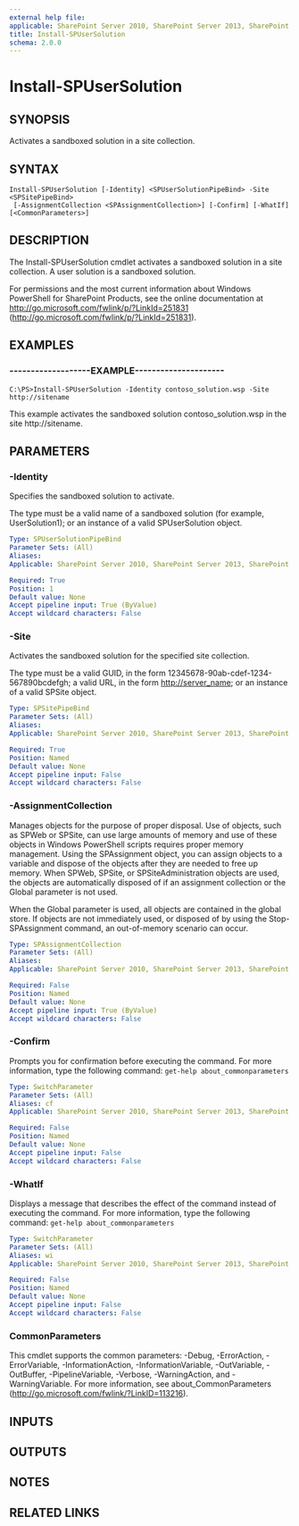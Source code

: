 ```yaml
---
external help file: 
applicable: SharePoint Server 2010, SharePoint Server 2013, SharePoint Server 2016
title: Install-SPUserSolution
schema: 2.0.0
---
```


# Install-SPUserSolution

## SYNOPSIS

Activates a sandboxed solution in a site collection.



## SYNTAX

```
Install-SPUserSolution [-Identity] <SPUserSolutionPipeBind> -Site <SPSitePipeBind>
 [-AssignmentCollection <SPAssignmentCollection>] [-Confirm] [-WhatIf] [<CommonParameters>]
```

## DESCRIPTION
The Install-SPUserSolution cmdlet activates a sandboxed solution in a site collection.
A user solution is a sandboxed solution.

For permissions and the most current information about Windows PowerShell for SharePoint Products, see the online documentation at http://go.microsoft.com/fwlink/p/?LinkId=251831 (http://go.microsoft.com/fwlink/p/?LinkId=251831).

## EXAMPLES

### -------------------EXAMPLE--------------------- 
```
C:\PS>Install-SPUserSolution -Identity contoso_solution.wsp -Site http://sitename
```

This example activates the sandboxed solution contoso_solution.wsp in the site http://sitename.

## PARAMETERS

### -Identity
Specifies the sandboxed solution to activate.

The type must be a valid name of a sandboxed solution (for example, UserSolution1); or an instance of a valid SPUserSolution object.

```yaml
Type: SPUserSolutionPipeBind
Parameter Sets: (All)
Aliases: 
Applicable: SharePoint Server 2010, SharePoint Server 2013, SharePoint Server 2016

Required: True
Position: 1
Default value: None
Accept pipeline input: True (ByValue)
Accept wildcard characters: False
```

### -Site
Activates the sandboxed solution for the specified site collection.

The type must be a valid GUID, in the form 12345678-90ab-cdef-1234-567890bcdefgh; a valid URL, in the form <http://server_name>; or an instance of a valid SPSite object.

```yaml
Type: SPSitePipeBind
Parameter Sets: (All)
Aliases: 
Applicable: SharePoint Server 2010, SharePoint Server 2013, SharePoint Server 2016

Required: True
Position: Named
Default value: None
Accept pipeline input: False
Accept wildcard characters: False
```

### -AssignmentCollection
Manages objects for the purpose of proper disposal.
Use of objects, such as SPWeb or SPSite, can use large amounts of memory and use of these objects in Windows PowerShell scripts requires proper memory management.
Using the SPAssignment object, you can assign objects to a variable and dispose of the objects after they are needed to free up memory.
When SPWeb, SPSite, or SPSiteAdministration objects are used, the objects are automatically disposed of if an assignment collection or the Global parameter is not used.

When the Global parameter is used, all objects are contained in the global store.
If objects are not immediately used, or disposed of by using the Stop-SPAssignment command, an out-of-memory scenario can occur.

```yaml
Type: SPAssignmentCollection
Parameter Sets: (All)
Aliases: 
Applicable: SharePoint Server 2010, SharePoint Server 2013, SharePoint Server 2016

Required: False
Position: Named
Default value: None
Accept pipeline input: True (ByValue)
Accept wildcard characters: False
```

### -Confirm
Prompts you for confirmation before executing the command.
For more information, type the following command: `get-help about_commonparameters`

```yaml
Type: SwitchParameter
Parameter Sets: (All)
Aliases: cf
Applicable: SharePoint Server 2010, SharePoint Server 2013, SharePoint Server 2016

Required: False
Position: Named
Default value: None
Accept pipeline input: False
Accept wildcard characters: False
```

### -WhatIf
Displays a message that describes the effect of the command instead of executing the command.
For more information, type the following command: `get-help about_commonparameters`

```yaml
Type: SwitchParameter
Parameter Sets: (All)
Aliases: wi
Applicable: SharePoint Server 2010, SharePoint Server 2013, SharePoint Server 2016

Required: False
Position: Named
Default value: None
Accept pipeline input: False
Accept wildcard characters: False
```

### CommonParameters
This cmdlet supports the common parameters: -Debug, -ErrorAction, -ErrorVariable, -InformationAction, -InformationVariable, -OutVariable, -OutBuffer, -PipelineVariable, -Verbose, -WarningAction, and -WarningVariable. For more information, see about_CommonParameters (http://go.microsoft.com/fwlink/?LinkID=113216).

## INPUTS

## OUTPUTS

## NOTES

## RELATED LINKS

